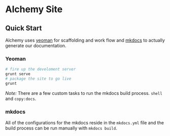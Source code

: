 Alchemy Site
=======
## Quick Start
Alchemy uses [yeoman](http://yeoman.io/) for scaffolding and work flow and [mkdocs](http://www.mkdocs.org/) to actually generate our documentation.

### Yeoman
```bash
# fire up the develoment server
grunt serve
# package the site to go live
grunt
```
*Note:* There are a few custom tasks to run the mkdocs build process. `shell` and `copy:docs`.

### mkdocs
All of the configurations for the mkdocs reside in the `mkdocs.yml` file and the build process can be run manually with `mkdocs build`.
